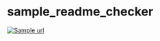 # sample_readme_checker

[![Sample url](https://yog-bot.s3.amazonaws.com/yogbot-demo.png)](https://youtu.be/F8iiEqJrlJU)
